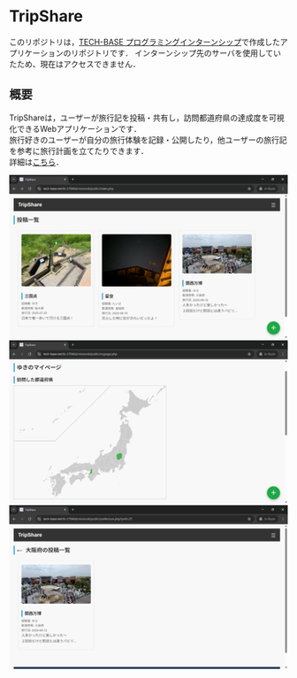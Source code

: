 # TripShare
このリポジトリは，[TECH-BASE プログラミングインターンシップ](https://tech-base.net/)で作成したアプリケーションのリポジトリです．
インターンシップ先のサーバを使用していたため、現在はアクセスできません．
## 概要
TripShareは，ユーザーが旅行記を投稿・共有し，訪問都道府県の達成度を可視化できるWebアプリケーションです．  
旅行好きのユーザーが自分の旅行体験を記録・公開したり，他ユーザーの旅行記を参考に旅行計画を立てたりできます．  
詳細は[こちら](https://github.com/yuki-00221/trip-share/blob/main/docs/proposal.md)．

![投稿一覧](images/index.png)
![マイページ](images/mypage.png)
![都道府県ごとの投稿](images/prefecture.png)

